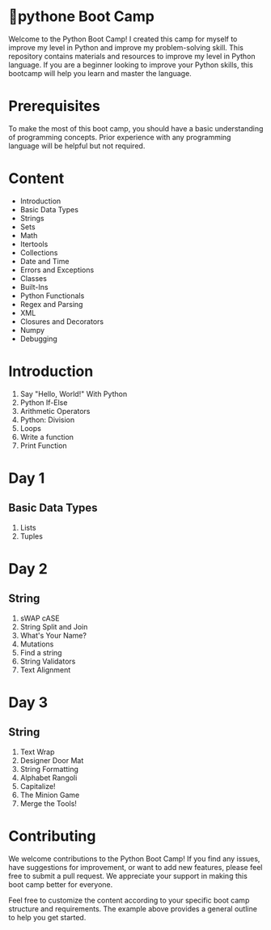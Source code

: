 # 📝pythone Boot Camp
Welcome to the Python Boot Camp! I created this camp for myself to improve my level in Python and improve my problem-solving skill. This repository contains materials and resources to improve my level in Python language. If you are a beginner looking to improve your Python skills, this bootcamp will help you learn and master the language.



# Prerequisites
To make the most of this boot camp, you should have a basic understanding of programming concepts. Prior experience with any programming language will be helpful but not required. 
# Content
- Introduction
- Basic Data Types
- Strings
- Sets
- Math
- Itertools
- Collections
- Date and Time
- Errors and Exceptions
- Classes
- Built-Ins
- Python Functionals
- Regex and Parsing
- XML
- Closures and Decorators
- Numpy
- Debugging
# Introduction
1. Say "Hello, World!" With Python
2. Python If-Else
3. Arithmetic Operators
4. Python: Division
5. Loops
6. Write a function
7. Print Function
# Day 1 
## Basic Data Types

1. Lists
2. Tuples

# Day 2
## String
1. sWAP cASE
2. String Split and Join
3. What's Your Name?
4. Mutations
5. Find a string
6. String Validators
7. Text Alignment
# Day 3
## String
1. Text Wrap
2. Designer Door Mat
3. String Formatting
4. Alphabet Rangoli
5. Capitalize!
6. The Minion Game
7. Merge the Tools!
# Contributing
We welcome contributions to the Python Boot Camp! If you find any issues, have suggestions for improvement, or want to add new features, please feel free to submit a pull request. We appreciate your support in making this boot camp better for everyone.



Feel free to customize the content according to your specific boot camp structure and requirements. The example above provides a general outline to help you get started.
